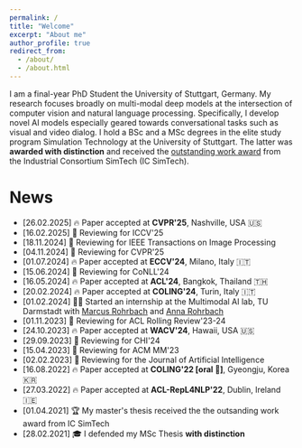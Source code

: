 ```yaml
---
permalink: /
title: "Welcome"
excerpt: "About me"
author_profile: true
redirect_from: 
  - /about/
  - /about.html
---
```


I am a final-year PhD Student the University of Stuttgart, Germany. My research focuses broadly on multi-modal deep models at the intersection of computer vision and natural language processing. Specifically, I develop novel AI models especially geared towards conversational tasks such as visual and video dialog.
I hold a BSc and a MSc degrees in the elite study program Simulation Technology at the University of Stuttgart. The latter was **awarded with distinction** and received the [outstanding work award](https://www.simtech.uni-stuttgart.de/press/IC-SimTech-honors-outstanding-theses-00001/) from the Industrial Consortium SimTech (IC SimTech).

News
======
* [26.02.2025] 🔥 Paper accepted at **CVPR'25**, Nashville, USA 🇺🇸
* [16.02.2025] 📜 Reviewing for ICCV'25
* [18.11.2024] 📜 Reviewing for IEEE Transactions on Image Processing
* [04.11.2024] 📜 Reviewing for CVPR'25
* [01.07.2024] 🔥 Paper accepted at **ECCV'24**, Milano, Italy 🇮🇹
* [15.06.2024] 📜 Reviewing for CoNLL'24
* [16.05.2024] 🔥 Paper accepted at **ACL'24**, Bangkok, Thailand 🇹🇭
* [20.02.2024] 🔥 Paper accepted at **COLING'24**, Turin, Italy 🇮🇹
* [01.02.2024] 🧑‍💻 Started an internship at the Multimodal AI lab, TU Darmstadt with [Marcus Rohrbach](https://scholar.google.ca/citations?user=3kDtybgAAAAJ&hl=en) and [Anna Rohrbach](https://scholar.google.ca/citations?hl=en&user=GHpxNQIAAAAJ)
* [01.11.2023] 📜 Reviewing for ACL Rolling Review'23-24
* [24.10.2023] 🔥 Paper accepted at **WACV'24**, Hawaii, USA 🇺🇸
* [29.09.2023] 📜 Reviewing for CHI'24
* [15.04.2023] 📜 Reviewing for ACM MM'23
* [02.02.2023] 📜 Reviewing for the Journal of Artificial Intelligence
* [16.08.2022] 🔥 Paper accepted at **COLING'22 [oral 📣]**, Gyeongju, Korea 🇰🇷
* [27.03.2022] 🔥 Paper accepted at **ACL-RepL4NLP'22**, Dublin, Ireland 🇮🇪
* [01.04.2021] 🏆 My master's thesis received the the outsanding work award from IC SimTech
* [28.02.2021] 🎓 I defended my MSc Thesis **with distinction**
